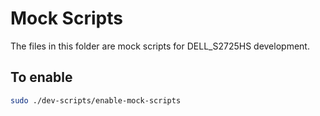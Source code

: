 # Mock Scripts

The files in this folder are mock scripts for DELL_S2725HS development.

## To enable

```bash
sudo ./dev-scripts/enable-mock-scripts
```
